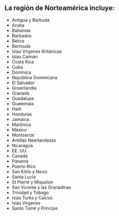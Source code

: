 ## La región de Norteamérica incluye:

* Antigua y Barbuda
* Aruba
* Bahamas
* Barbados
* Belice
* Bermuda
* Islas Vírgenes Británicas
* Islas Caimán
* Costa Rica
* Cuba
* Dominica
* República Dominicana
* El Salvador
* Groenlandia
* Granada
* Guadalupe
* Guatemala
* Haití
* Honduras
* Jamaica
* Martinica
* México
* Montserrat
* Antillas Neerlandesas
* Nicaragua
* EE. UU.
* Canadá
* Panamá
* Puerto Rico
* San Kittis y Nevis
* Santa Lucía
* St Pierre y Miquelon
* San Vicente y las Granadinas
* Trinidad y Tobago
* Islas Turks y Caicos
* Islas Vírgenes
* Santo Tomé y Príncipe
